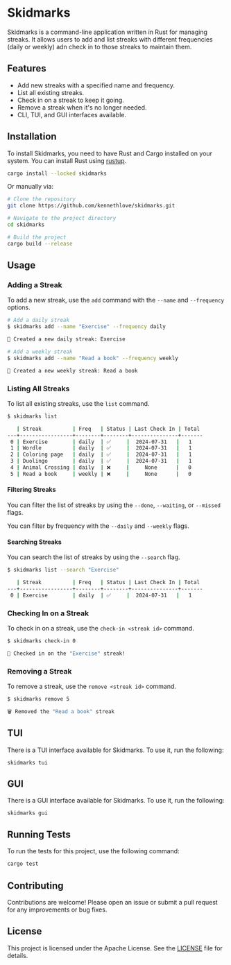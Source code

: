 # Skidmarks

Skidmarks is a command-line application written in Rust for managing streaks.
It allows users to add and list streaks with different frequencies (daily or
weekly) adn check in to those streaks to maintain them.

## Features

- Add new streaks with a specified name and frequency.
- List all existing streaks.
- Check in on a streak to keep it going.
- Remove a streak when it's no longer needed.
- CLI, TUI, and GUI interfaces available.

## Installation

To install Skidmarks, you need to have Rust and Cargo installed on your system.
You can install Rust using [rustup](https://rustup.rs/).

```sh
cargo install --locked skidmarks
```

Or manually via:

```sh
# Clone the repository
git clone https://github.com/kennethlove/skidmarks.git

# Navigate to the project directory
cd skidmarks

# Build the project
cargo build --release
```

## Usage

### Adding a Streak

To add a new streak, use the `add` command with the `--name` and `--frequency`
options.

```sh
# Add a daily streak
$ skidmarks add --name "Exercise" --frequency daily

🎉 Created a new daily streak: Exercise
```

```sh
# Add a weekly streak
$ skidmarks add --name "Read a book" --frequency weekly

🎉 Created a new weekly streak: Read a book
```

### Listing All Streaks

To list all existing streaks, use the `list` command.

```sh
$ skidmarks list

   | Streak          | Freq   | Status | Last Check In | Total
---+-----------------+--------+--------+---------------+-------
 0 | Exercise        | daily  | ✅     |  2024-07-31   |   1
 1 | Wordle          | daily  | ✅     |  2024-07-31   |   1
 2 | Coloring page   | daily  | ✅     |  2024-07-31   |   1
 3 | Duolingo        | daily  | ✅     |  2024-07-31   |   1
 4 | Animal Crossing | daily  | ❌     |     None      |   0
 5 | Read a book     | weekly | ❌     |     None      |   0
```

#### Filtering Streaks

You can filter the list of streaks by using the `--done`, `--waiting`, or `--missed` flags.

You can filter by frequency with the `--daily` and `--weekly` flags.

#### Searching Streaks

You can search the list of streaks by using the `--search` flag.

```sh
$ skidmarks list --search "Exercise"

   | Streak          | Freq   | Status | Last Check In | Total
---+-----------------+--------+--------+---------------+-------
 0 | Exercise        | daily  | ✅     |  2024-07-31   |   1
```

### Checking In on a Streak

To check in on a streak, use the `check-in <streak id>` command.

```sh
$ skidmarks check-in 0

🌟 Checked in on the "Exercise" streak!
```

### Removing a Streak

To remove a streak, use the `remove <streak id>` command.

```sh
$ skidmarks remove 5

🗑 Removed the "Read a book" streak
```

## TUI

There is a TUI interface available for Skidmarks. To use it, run the following:

```shell
skidmarks tui
```

## GUI

There is a GUI interface available for Skidmarks. To use it, run the following:

```shell
skidmarks gui
```

## Running Tests

To run the tests for this project, use the following command:

```sh
cargo test
```

## Contributing

Contributions are welcome! Please open an issue or submit a pull request for
any improvements or bug fixes.

## License

This project is licensed under the Apache License. See the [LICENSE](LICENSE)
file for details.
